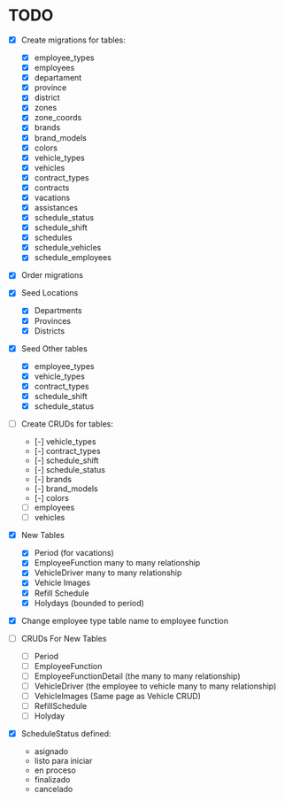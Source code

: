 # TODO

- [x] Create migrations for tables:
  - [x] employee_types
  - [x] employees
  - [x] departament
  - [x] province
  - [x] district
  - [x] zones
  - [x] zone_coords
  - [x] brands
  - [x] brand_models
  - [x] colors
  - [x] vehicle_types
  - [x] vehicles
  - [x] contract_types
  - [x] contracts
  - [x] vacations
  - [x] assistances
  - [x] schedule_status
  - [x] schedule_shift
  - [x] schedules
  - [x] schedule_vehicles
  - [x] schedule_employees

- [x] Order migrations

- [x] Seed Locations
  - [x] Departments
  - [x] Provinces
  - [x] Districts

- [x] Seed Other tables
  - [x] employee_types
  - [x] vehicle_types
  - [x] contract_types
  - [x] schedule_shift
  - [x] schedule_status

- [ ] Create CRUDs for tables:
  - [-] vehicle_types
  - [-] contract_types
  - [-] schedule_shift
  - [-] schedule_status
  - [-] brands
  - [-] brand_models
  - [-] colors
  - [ ] employees
  - [ ] vehicles

- [x] New Tables
  - [x] Period (for vacations)
  - [x] EmployeeFunction many to many relationship
  - [x] VehicleDriver many to many relationship
  - [x] Vehicle Images
  - [x] Refill Schedule
  - [x] Holydays (bounded to period)

- [x] Change employee type table name to employee function

- [ ] CRUDs For New Tables
  - [ ] Period
  - [ ] EmployeeFunction
  - [ ] EmployeeFunctionDetail (the many to many relationship)
  - [ ] VehicleDriver (the employee to vehicle many to many relationship)
  - [ ] VehicleImages (Same page as Vehicle CRUD)
  - [ ] RefillSchedule
  - [ ] Holyday

- [x] ScheduleStatus defined:
  - asignado
  - listo para iniciar
  - en proceso
  - finalizado
  - cancelado
